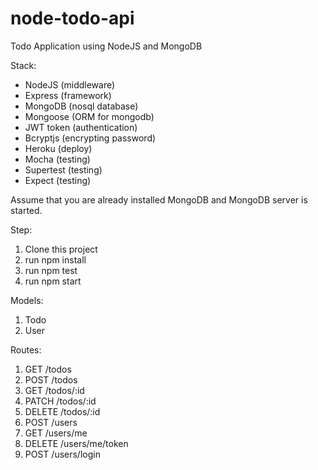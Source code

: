 # node-todo-api
Todo Application using NodeJS and MongoDB

Stack:
- NodeJS (middleware)
- Express (framework)
- MongoDB (nosql database)
- Mongoose (ORM for mongodb)
- JWT token (authentication)
- Bcryptjs (encrypting password)
- Heroku (deploy)
- Mocha (testing)
- Supertest (testing)
- Expect (testing)

Assume that you are already installed MongoDB and MongoDB server is started.

Step:
1. Clone this project
2. run npm install
3. run npm test
4. run npm start

Models:
1. Todo
2. User

Routes:
1. GET /todos
2. POST /todos
3. GET /todos/:id
4. PATCH /todos/:id
5. DELETE /todos/:id
6. POST /users
7. GET /users/me
8. DELETE /users/me/token
9. POST /users/login
